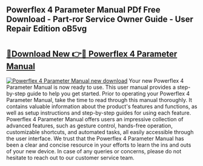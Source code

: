 ## Powerflex 4 Parameter Manual PDf Free Download - Part-ror Service Owner Guide - User Repair Edition oB5vg

# <h2><a href="http://bc29871.oget.top/?id=Powerflex+4+Parameter+Manual">🔗Download New 👉🔴 Powerflex 4 Parameter Manual</a></h2>

[![Powerflex 4 Parameter Manual new download](https://i.imgur.com/5g1atiW.png)](http://bc29871.oget.top/?id=Powerflex+4+Parameter+Manual)
Your new Powerflex 4 Parameter Manual is now ready to use. This user manual provides a step-by-step guide to help you get started. Prior to operating your Powerflex 4 Parameter Manual, take the time to read through this manual thoroughly. It contains valuable information about the product's features and functions, as well as setup instructions and step-by-step guides for using each feature. Powerflex 4 Parameter Manual offers users an impressive collection of advanced features, such as gesture control, hands-free operation, customizable shortcuts, and automated tasks, all easily accessible through the user interface. We trust that the Powerflex 4 Parameter Manual has been a clear and concise resource in your efforts to learn the ins and outs of your new device. In case of any queries or concerns, please do not hesitate to reach out to our customer service team.
